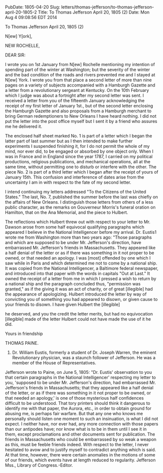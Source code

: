 PubDate: 1805-04-20
Slug: letters/thomas-jefferson/to-thomas-jefferson-april-20-1805-2
Title: To Thomas Jefferson  April 20, 1805 (2)
Date: Mon Aug  4 09:08:56 EDT 2014

   To Thomas Jefferson  April 20, 1805 (2)

   N[ew] Y[ork],

   NEW ROCHELLE,

   DEAR SIR:

   I wrote you on 1st January from N[ew] Rochelle mentioning my intention of
   spending part of the winter at Washington; but the severity of the winter
   and the bad condition of the roads and rivers prevented me and I stayed at
   N[ew] York. I wrote you from that place a second letter of more than nine
   pages on a variety of subjects accompanied with a Hamburgh Gazette and a
   letter from a revolutionary sergeant at Kentucky. On the 10th February
   which I judge was about a fortnight after my second letter was sent. I
   received a letter from you of the fifteenth January acknowledging the
   receipt of my first letter of January 1st., but of the second letter
   enclosing the Hamburgh Gazette and also proposals from a Hamburgh merchant
   to bring German redemptioners to New Orleans I have heard nothing. I did
   not put the letter into the post office myself but I sent it by a friend
   who assures me he delivered it.

   The enclosed half sheet marked No. 1 is part of a letter which I began the
   latter part of last summer but as I then intended to make further
   experiments I suspended finishing it, for I do not permit the whole of my
   mind, nor ever did, to be engaged or absorbed by one object only. When I
   was in France and in England since the year 1787, I carried on my
   political productions, religious publications, and mechanical operations,
   all at the same time, without permitting one to disturb or interfere with
   the other. The piece No. 2 is part of a third letter which I began after
   the receipt of yours of January 15th. This confusion and interference of
   dates arise from the uncertainty I am in with respect to the fate of my
   second letter.

   I intend continuing my letters addressed "To the Citizens of the United
   States." The last, No. 7, published the summer before the last was chiefly
   on the affairs of New Orleans. I distinguish those letters from others of
   a less public character, as the remarks on Gouverneur Morris's funeral
   oration on Hamilton, that on the Ana Memorial, and the piece to Hulbert.

   The reflections which Hulbert threw out with respect to your letter to Mr.
   Dawson arose from some half equivocal qualifying paragraphs which appeared
   I believe in the National Intelligencer before my arrival. Dr. Eustis1
   wrote me from Washington more than two years ago: "Those paragraphs and
   which are supposed to be under Mr. Jefferson's direction, have embarrassed
   Mr. Jefferson's friends in Massachusetts. They appeared like a half denial
   of the letter or as if there was something in it not proper to be owned,
   or that needed an apology. I was [most] offended by one which I saw while
   in Paris and which determined me not to come by a national ship. It was
   copied from the National Intelligencer, a Baltimore federal newspaper, and
   introduced into that paper with the words in capitals "Out at Last." It
   owned the receipt of a letter from me in which I pressed a wish to return
   by a national ship and the paragraph concluded thus, "permission was
   granted," as if the giving it was an act of charity, or of great
   [illegible] had the appearance of apologizing. Hulbert introduced the
   letter by way of convicting you of something you had appeared to disown,
   or given cause to your friends to disown. I have given Hulbert the
   [illegible]

   he deserved, and you the credit the letter merits, but had no equivocation
   [illegible] made of the letter Hulbert could not have made the use of it
   he did.

   Yours in friendship

   THOMAS PAINE.

    

   1. Dr. William Eustis, formerly a student of Dr. Joseph Warren, the
   eminent Revolutionary physician, was a staunch follower of Jefferson. He
   was a member of the House of Representatives.

   Jefferson wrote to Paine, on June 5, 1805: "Dr. Eustis' observation to you
   that certain paragraphs in the National Intelligencer' respecting my
   letter to you, 'supposed to be under Mr. Jefferson's direction, had
   embarrassed Mr. Jefferson's friends in Massachusetts; that they appeared
   like a half denial of the letter, or as if there was something in it not
   proper to be owned, or that needed an apology,' is one of those mysterious
   half confidences difficult to be understood. That tory printers should
   think it dangerous to identify me with that paper, the Aurora, etc., in
   order to obtain ground for abusing me, is perhaps fair warfare. But that
   any one who knows me personally should listen one moment to such an
   insinuation, is what I did not expect. I neither have, nor ever had, any
   more connection with those papers than our antipodes have; nor know what
   is to be in them until I see it in them, except proclamations and other
   documents sent for publication. The friends in Massachusetts who could be
   embarrassed by so weak a weapon as this, must be feeble friends indeed.
   With respect to the letter, I never hesitated to avow and  to justify
   myself to contradict anything which is said. At that time, however, there
   were certain anomalies in the motions of some of our friends, which events
   have at length reduced to regularity. Jefferson Mss., Library of
   Congress.-Editor.

    

    
